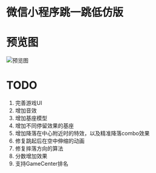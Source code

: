 # 微信小程序跳一跳低仿版

# 预览图
![预览图](http://upload-images.jianshu.io/upload_images/2949750-0656dd6bc569eac1.gif)

# TODO
1. 完善游戏UI
1. 增加音效
1. 增加基座模型
1. 增加不同停留效果的基座
1. 增加降落在中心附近时的特效，以及精准降落combo效果
1. 修复跳起后在空中伸缩的动画
1. 修复摔落方向的算法
1. 分数增加效果
1. 支持GameCenter排名

